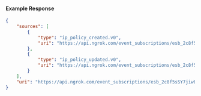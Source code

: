 <!-- Code generated for API Clients. DO NOT EDIT. -->

#### Example Response

```json
{
	"sources": [
		{
			"type": "ip_policy_created.v0",
			"uri": "https://api.ngrok.com/event_subscriptions/esb_2c8f5sSY7jiwE6wuSFqXGnEVUjx/sources/ip_policy_created.v0"
		},
		{
			"type": "ip_policy_updated.v0",
			"uri": "https://api.ngrok.com/event_subscriptions/esb_2c8f5sSY7jiwE6wuSFqXGnEVUjx/sources/ip_policy_updated.v0"
		}
	],
	"uri": "https://api.ngrok.com/event_subscriptions/esb_2c8f5sSY7jiwE6wuSFqXGnEVUjx/sources"
}
```
